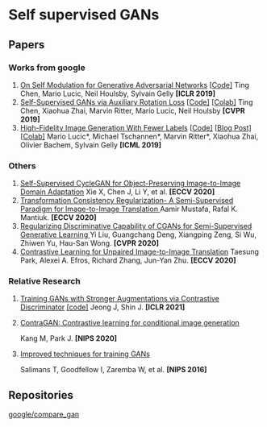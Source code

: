 # Self supervised GANs

## Papers

### Works from google

1. [On Self Modulation for Generative Adversarial Networks](https://arxiv.org/abs/1810.01365) [[Code\]](https://github.com/google/compare_gan)
   Ting Chen, Mario Lucic, Neil Houlsby, Sylvain Gelly **[ICLR 2019]**
2. [Self-Supervised GANs via Auxiliary Rotation Loss](https://arxiv.org/abs/1811.11212) [[Code\]](https://github.com/google/compare_gan) [[Colab\]](https://colab.research.google.com/github/google/compare_gan/blob/v3/colabs/ssgan_demo.ipynb)
   Ting Chen, Xiaohua Zhai, Marvin Ritter, Mario Lucic, Neil Houlsby **[CVPR 2019]**
3. [High-Fidelity Image Generation With Fewer Labels](https://arxiv.org/abs/1903.02271) [[Code\]](https://github.com/google/compare_gan) [[Blog Post\]](https://ai.googleblog.com/2019/03/reducing-need-for-labeled-data-in.html) [[Colab\]](https://colab.research.google.com/github/google/compare_gan/blob/v3/colabs/s3gan_demo.ipynb)
   Mario Lucic*, Michael Tschannen*, Marvin Ritter*, Xiaohua Zhai, Olivier Bachem, Sylvain Gelly **[ICML 2019]**

### Others

1. [Self-Supervised CycleGAN for Object-Preserving Image-to-Image Domain Adaptation](https://link.springer.com/content/pdf/10.1007/978-3-030-58565-5_30.pdf)
	Xie X, Chen J, Li Y, et al. **[ECCV 2020]**
2. [Transformation Consistency Regularization- A Semi-Supervised Paradigm for Image-to-Image Translation ](https://arxiv.org/abs/2007.07867)
	Aamir Mustafa, Rafal K. Mantiuk. **[ECCV 2020]**
3. [Regularizing Discriminative Capability of CGANs for Semi-Supervised Generative Learning ](http://openaccess.thecvf.com/content_CVPR_2020/papers/Liu_Regularizing_Discriminative_Capability_of_CGANs_for_Semi-Supervised_Generative_Learning_CVPR_2020_paper.pdf)
	Yi Liu, Guangchang Deng, Xiangping Zeng, Si Wu, Zhiwen Yu, Hau-San Wong. **[CVPR 2020]**
4. [Contrastive Learning for Unpaired Image-to-Image Translation](http://taesung.me/ContrastiveUnpairedTranslation/)
  Taesung Park, Alexei A. Efros, Richard Zhang, Jun-Yan Zhu. **[ECCV 2020]**

### Relative Research

1. [Training GANs with Stronger Augmentations via Contrastive Discriminator](https://arxiv.org/abs/2103.09742) [[code]](https://github.com/jh-jeong/ContraD)
	Jeong J, Shin J. **[ICLR 2021]**

2. [ContraGAN: Contrastive learning for conditional image generation](https://arxiv.org/abs/2006.12681)

   Kang M, Park J. **[NIPS 2020]**

3. [Improved techniques for training GANs](https://proceedings.neurips.cc/paper/2016/file/8a3363abe792db2d8761d6403605aeb7-Paper.pdf)

   Salimans T, Goodfellow I, Zaremba W, et al. **[NIPS 2016]**

## Repositories

[google/compare_gan](https://github.com/google/compare_gan)

